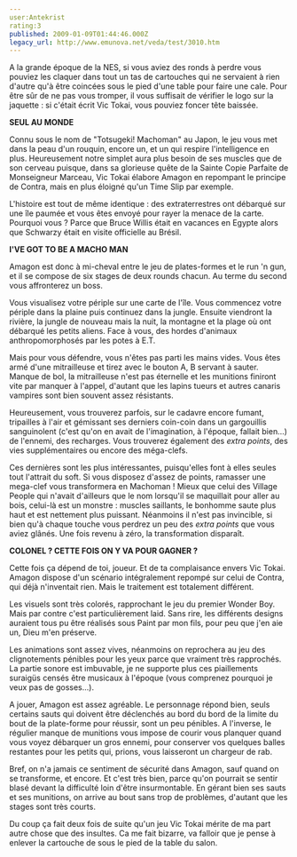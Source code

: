 ```yaml
---
user:Antekrist
rating:3
published: 2009-01-09T01:44:46.000Z
legacy_url: http://www.emunova.net/veda/test/3010.htm
---
```

A la grande époque de la NES, si vous aviez des ronds à perdre vous pouviez les claquer dans tout un tas de cartouches qui ne servaient à rien d'autre qu'à être coincées sous le pied d'une table pour faire une cale. Pour être sûr de ne pas vous tromper, il vous suffisait de vérifier le logo sur la jaquette : si c'était écrit Vic Tokai, vous pouviez foncer tête baissée.  

  

**SEUL AU MONDE**  

Connu sous le nom de "Totsugeki! Machoman" au Japon, le jeu vous met dans la peau d'un rouquin, encore un, et un qui respire l'intelligence en plus. Heureusement notre simplet aura plus besoin de ses muscles que de son cerveau puisque, dans sa glorieuse quête de la Sainte Copie Parfaite de Monseigneur Marceau, Vic Tokai élabore Amagon en repompant le principe de Contra, mais en plus éloigné qu'un Time Slip par exemple.  

L'histoire est tout de même identique : des extraterrestres ont débarqué sur une île paumée et vous êtes envoyé pour rayer la menace de la carte. Pourquoi vous ? Parce que Bruce Willis était en vacances en Egypte alors que Schwarzy était en visite officielle au Brésil.  

  

**I'VE GOT TO BE A MACHO MAN**  

Amagon est donc à mi-cheval entre le jeu de plates-formes et le run 'n gun, et il se compose de six stages de deux rounds chacun. Au terme du second vous affronterez un boss.  

Vous visualisez votre périple sur une carte de l'île. Vous commencez votre périple dans la plaine puis continuez dans la jungle. Ensuite viendront la rivière, la jungle de nouveau mais la nuit, la montagne et la plage où ont débarqué les petits aliens. Face à vous, des hordes d'animaux anthropomorphosés par les potes à E.T.  

Mais pour vous défendre, vous n'êtes pas parti les mains vides. Vous êtes armé d'une mitrailleuse et tirez avec le bouton A, B servant à sauter. Manque de bol, la mitrailleuse n'est pas éternelle et les munitions finiront vite par manquer à l'appel, d'autant que les lapins tueurs et autres canaris vampires sont bien souvent assez résistants.  

Heureusement, vous trouverez parfois, sur le cadavre encore fumant, tripailles à l'air et gémissant ses derniers coin-coin dans un gargouillis sanguinolent (c'est qu'on en avait de l'imagination, à l'époque, fallait bien...) de l'ennemi, des recharges. Vous trouverez également des _extra points_, des vies supplémentaires ou encore des méga-clefs.  

Ces dernières sont les plus intéressantes, puisqu'elles font à elles seules tout l'attrait du soft. Si vous disposez d'assez de points, ramasser une mega-clef vous transformera en Machoman ! Mieux que celui des Village People qui n'avait d'ailleurs que le nom lorsqu'il se maquillait pour aller au bois, celui-là est un monstre : muscles saillants, le bonhomme saute plus haut et est nettement plus puissant. Néanmoins il n'est pas invincible, si bien qu'à chaque touche vous perdrez un peu des _extra points_ que vous aviez glânés. Une fois revenu à zéro, la transformation disparaît.  

  

**COLONEL ? CETTE FOIS ON Y VA POUR GAGNER ?**  

Cette fois ça dépend de toi, joueur. Et de ta complaisance envers Vic Tokai. Amagon dispose d'un scénario intégralement repompé sur celui de Contra, qui déjà n'inventait rien. Mais le traitement est totalement différent.  

Les visuels sont très colorés, rapprochant le jeu du premier Wonder Boy. Mais par contre c'est particulièrement laid. Sans rire, les différents designs auraient tous pu être réalisés sous Paint par mon fils, pour peu que j'en aie un, Dieu m'en préserve.  

Les animations sont assez vives, néanmoins on reprochera au jeu des clignotements pénibles pour les yeux parce que vraiment très rapprochés. La partie sonore est imbuvable, je ne supporte plus ces piaillements suraigüs censés être musicaux à l'époque (vous comprenez pourquoi je veux pas de gosses...).  

A jouer, Amagon est assez agréable. Le personnage répond bien, seuls certains sauts qui doivent être déclenchés au bord du bord de la limite du bout de la plate-forme pour réussir, sont un peu pénibles. A l'inverse, le régulier manque de munitions vous impose de courir vous planquer quand vous voyez débarquer un gros ennemi, pour conserver vos quelques balles restantes pour les petits qui, prions, vous laisseront un chargeur de rab.  

Bref, on n'a jamais ce sentiment de sécurité dans Amagon, sauf quand on se transforme, et encore. Et c'est très bien, parce qu'on pourrait se sentir blasé devant la difficulté loin d'être insurmontable. En gérant bien ses sauts et ses munitions, on arrive au bout sans trop de problèmes, d'autant que les stages sont très courts.  

Du coup ça fait deux fois de suite qu'un jeu Vic Tokai mérite de ma part autre chose que des insultes. Ca me fait bizarre, va falloir que je pense à enlever la cartouche de sous le pied de la table du salon.